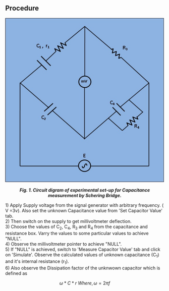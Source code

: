 ## Procedure


<div align="center">

 ![Rm501 Figure](images/schering.jpg)

***Fig. 1. Circuit digram of experimental set-up for Capacitance measurement by Schering Bridge.***
</div>
1)  Apply Supply voltage from the signal generator with arbitrary frequency. ( V =3v). Also set the unknown Capacitance value from 'Set Capacitor Value' tab.
 </br>
2)  Then switch on the supply to get millivoltmeter deflection.
 </br>
3)  Choose the values of   C<sub>2</sub>, C<sub>4</sub>, R<sub>3</sub> and R<sub>4</sub> from the capacitance and resistance box. Varry the values to some particular values to achieve "NULL".
 </br>
4) Observe the millivoltmeter pointer to achieve "NULL".
 </br>
5) If "NULL" is achieved, switch to 'Measure Capacitor Value' tab and click on 'Simulate'. Observe the calculated values of unknown capacitance (C<sub>1</sub>) and it's internal resistance (r<sub>1</sub>).
 </br>
6) Also observe the Dissipation factor of the unknwown capacitor which is defined as

$$ \omega *C*r \  Where, \omega=2 \pi f $$

<script id="MathJax-script" async src="https://cdn.jsdelivr.net/npm/mathjax@3/es5/tex-mml-chtml.js"></script>
